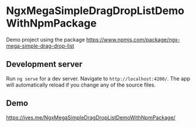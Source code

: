 # NgxMegaSimpleDragDropListDemoWithNpmPackage

Demo project using the package https://www.npmjs.com/package/ngx-mega-simple-drag-drop-list

## Development server

Run `ng serve` for a dev server. Navigate to `http://localhost:4200/`. The app will automatically reload if you change any of the source files.


## Demo

https://ives.me/NgxMegaSimpleDragDropListDemoWithNpmPackage/